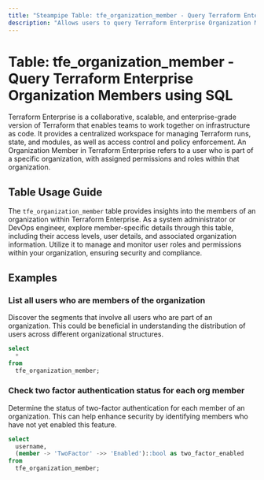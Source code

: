 ```yaml
---
title: "Steampipe Table: tfe_organization_member - Query Terraform Enterprise Organization Members using SQL"
description: "Allows users to query Terraform Enterprise Organization Members, specifically their access levels, user details, and associated organization information."
---
```


# Table: tfe_organization_member - Query Terraform Enterprise Organization Members using SQL

Terraform Enterprise is a collaborative, scalable, and enterprise-grade version of Terraform that enables teams to work together on infrastructure as code. It provides a centralized workspace for managing Terraform runs, state, and modules, as well as access control and policy enforcement. An Organization Member in Terraform Enterprise refers to a user who is part of a specific organization, with assigned permissions and roles within that organization.

## Table Usage Guide

The `tfe_organization_member` table provides insights into the members of an organization within Terraform Enterprise. As a system administrator or DevOps engineer, explore member-specific details through this table, including their access levels, user details, and associated organization information. Utilize it to manage and monitor user roles and permissions within your organization, ensuring security and compliance.

## Examples

### List all users who are members of the organization
Discover the segments that involve all users who are part of an organization. This could be beneficial in understanding the distribution of users across different organizational structures.

```sql
select
  *
from
  tfe_organization_member;
```

### Check two factor authentication status for each org member
Determine the status of two-factor authentication for each member of an organization. This can help enhance security by identifying members who have not yet enabled this feature.

```sql
select
  username,
  (member -> 'TwoFactor' ->> 'Enabled')::bool as two_factor_enabled
from
  tfe_organization_member;
```